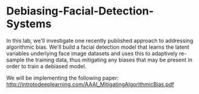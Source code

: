 ﻿# Debiasing-Facial-Detection-Systems
 
In this lab, we'll investigate one recently published approach to addressing algorithmic bias. We'll build a facial detection model that learns the latent variables underlying face image datasets and uses this to adaptively re-sample the training data, thus mitigating any biases that may be present in order to train a debiased model.

We will be implementing the following paper: http://introtodeeplearning.com/AAAI_MitigatingAlgorithmicBias.pdf
